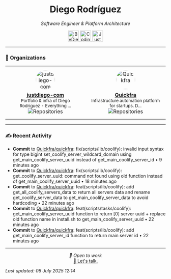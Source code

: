 
<div align="center" style="margin-top: 16px;">
<h1 align="center"><strong>Diego Rodríguez</strong></h1>
<i>Software Engineer & Platform Architecture</i>
<p></p>
  <a href="https://linkedin.com/in/bydiego" target="_blank">
    <img src="https://img.icons8.com/?size=100&id=8808&format=png&color=000000" alt="ByDiego LinkedIn" height="34" width="34">
</a>

<a href="https://youtube.com/@codingwithdew3066" target="_blank">
      <img src="https://img.icons8.com/?size=100&id=55200&format=png&color=000000" alt="Coding With Dew Youtube Channel" height="34" width="34">
</a>

<a href="https://justdiego.com" target="_blank">
    <img src="https://img.icons8.com/?size=100&id=bAmuw2Fk26u0&format=png&color=000000" alt="JustDiego Website" height="34" width="34">
</a>

</div>

---

### 🏢 Organizations

<table align="center">
  <tr>
    <td><div align="center" style="margin: 10px;">
  <a href="https://github.com/justdiego-com" target="_blank">
    <img src="https://avatars.githubusercontent.com/u/217927933?v=4" width="60" height="60" alt="justdiego-com" style="border-radius: 50%; margin-bottom: 8px;" />
  </a>
  <br>
  <strong><a href="https://github.com/justdiego-com" target="_blank">justdiego-com</a></strong>
  <br>
  <small>Portfolio & infra of Diego Rodríguez - Everything ...</small>
  <br>
  <img src="https://img.shields.io/badge/repos-1-blue?style=flat-square" alt="Repositories" />
</div></td><td><div align="center" style="margin: 10px;">
  <a href="https://github.com/Quickfra" target="_blank">
    <img src="https://avatars.githubusercontent.com/u/218400303?v=4" width="60" height="60" alt="Quickfra" style="border-radius: 50%; margin-bottom: 8px;" />
  </a>
  <br>
  <strong><a href="https://github.com/Quickfra" target="_blank">Quickfra</a></strong>
  <br>
  <small>Infrastructure automation platform for startups. D...</small>
  <br>
  <img src="https://img.shields.io/badge/repos-1-blue?style=flat-square" alt="Repositories" />
</div></td>
  </tr>
</table>

---

### ✍ Recent Activity


- <strong>Commit</strong> to <a href="https://github.com/Quickfra/quickfra">Quickfra/quickfra</a>: fix(scripts/lib/coolify): invalid input syntax for type bigint set_coolify_server_wildcard_domain using get_main_coolify_server_uuid instead of get_main_coolify_server_id • 9 minutes ago
- <strong>Commit</strong> to <a href="https://github.com/Quickfra/quickfra">Quickfra/quickfra</a>: fix(scripts/lib/coolify): get_coolify_server_uuid: command not found using old function instead of get_main_coolify_server_uuid • 18 minutes ago
- <strong>Commit</strong> to <a href="https://github.com/Quickfra/quickfra">Quickfra/quickfra</a>: feat(scripts/lib/coolify): add get_all_coolify_servers_data to return all servers data and rename get_coolify_server_data to get_main_coolify_server_data to avoid hardcoding • 22 minutes ago
- <strong>Commit</strong> to <a href="https://github.com/Quickfra/quickfra">Quickfra/quickfra</a>: feat(scripts/tasks/coolify): get_main_coolify_server_uuid function to return [0] server uuid + replace old function name in install.sh to get_main_coolify_server_uuid • 22 minutes ago
- <strong>Commit</strong> to <a href="https://github.com/Quickfra/quickfra">Quickfra/quickfra</a>: feat(scripts/lib/coolify): add get_main_coolify_server_id function to return main server id • 22 minutes ago


---

<p align="center">
  <i>💼 Open to work</i><br>
  <a href="mailto:diego@justdiego.com">📧 Let's talk.</a>
</p>

*Last updated: 06 July 2025 12:14*   